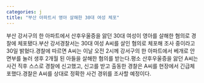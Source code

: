 ```yaml
---
categories: j
title: "부산 아파트서 영아 살해한 30대 여성 체포"
---
```

부산 강서구의 한 아파트에서 산후우울증을 앓던 30대 여성이 영아를 살해한 혐의로 경찰에 체포됐다.부산 강서경찰서는 30대 여성 A씨를 살인 혐의로 체포해 조사 중이라고 30일 밝혔다.경찰에 따르면 A씨는 이날 오전 2시께 강서구의 한 아파트에서 베개로 안면부를 눌러 생후 2개월 된 아들을 살해한 혐의를 받는다.평소 산후우울증을 앓던 A씨는 사건 직후 스스로 경찰에 신고했고, 신고를 받고 출동한 경찰은 A씨를 현장에서 긴급체포했다.경찰은 A씨를 상대로 정확한 사건 경위를 조사할 예정이다.